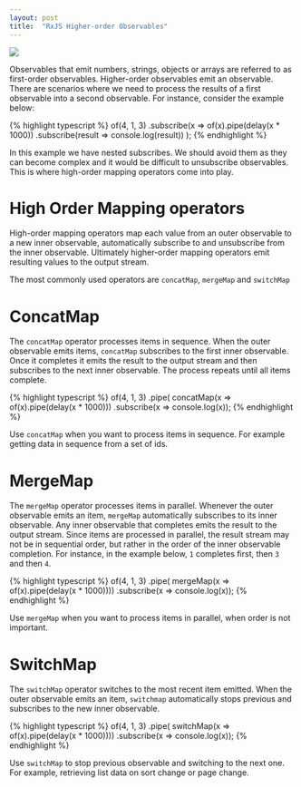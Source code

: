 ```yaml
---
layout: post
title:  "RxJS Higher-order Observables"
---
```


![](/assets/hoo.png)

Observables that emit numbers, strings, objects or arrays are referred to as first-order observables. Higher-order observables emit an observable. There are scenarios where we need to process the results of a first observable into a second observable. For instance, consider the example below: 


{% highlight typescript %}
of(4, 1, 3)
.subscribe(x => of(x).pipe(delay(x * 1000))
    .subscribe(result => console.log(result))
);
{% endhighlight %}


In this example we have nested subscribes. We should avoid them as they can become complex and it would be difficult to unsubscribe observables. This is where high-order mapping operators come into play.

# High Order Mapping operators

High-order mapping operators map each value from an outer observable to a new inner observable, automatically subscribe to and unsubscribe from the inner observable. Ultimately higher-order mapping operators emit resulting values to the output stream.

The most commonly used operators are `concatMap`, `mergeMap` and `switchMap`

# ConcatMap


The `concatMap` operator processes items in sequence. When the outer observable emits items, `concatMap` subscribes to the first inner observable. Once it completes it emits the result to the output stream and then subscribes to the next inner observable. The process repeats until all items complete.

{% highlight typescript %}
of(4, 1, 3)
    .pipe(
        concatMap(x => of(x).pipe(delay(x * 1000)))
    .subscribe(x => console.log(x));
{% endhighlight %}

Use `concatMap` when you want to process items in sequence. For example getting data in sequence from a set of ids.

# MergeMap

The `mergeMap` operator processes items in parallel. Whenever the outer observable emits an item, `mergeMap` automatically subscribes to its inner observable. Any inner observable that completes emits the result to the output stream. Since items are processed in parallel, the result stream may not be in sequential order, but rather in the order of the inner observable completion. For instance, in the example below, `1` completes first, then `3` and then `4`.

{% highlight typescript %}
of(4, 1, 3)
    .pipe(
        mergeMap(x => of(x).pipe(delay(x * 1000))))
    .subscribe(x => console.log(x));
{% endhighlight %}

Use `mergeMap` when you want to process items in parallel, when order is not important.

# SwitchMap

The `switchMap` operator switches to the most recent item emitted. When the outer observable emits an item, `switchmap` automatically stops previous and subscribes to the new inner observable.


{% highlight typescript %}
of(4, 1, 3)
    .pipe(
        switchMap(x => of(x).pipe(delay(x * 1000))))
    .subscribe(x => console.log(x));
{% endhighlight %}

Use `switchMap` to stop previous observable and switching to the next one. For example, retrieving list data on sort change or page change.



